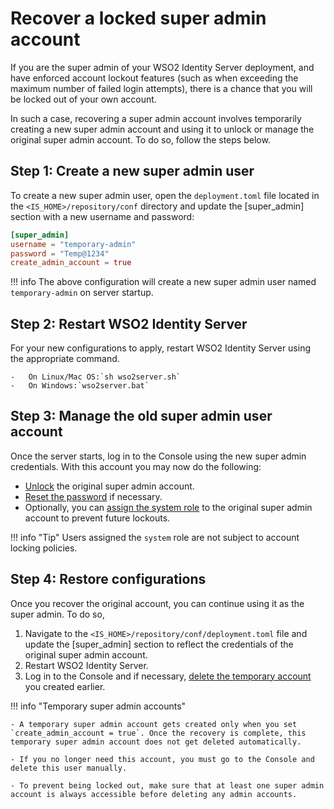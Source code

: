 # Recover a locked super admin account

If you are the super admin of your WSO2 Identity Server deployment, and have enforced account lockout features (such as when exceeding the maximum number of failed login attempts), there is a chance that you will be locked out of your own account.

In such a case, recovering a super admin account involves temporarily creating a new super admin account and using it to unlock or manage the original super admin account. To do so, follow the steps below.

## Step 1: Create a new super admin user

To create a new super admin user, open the `deployment.toml` file located in the `<IS_HOME>/repository/conf` directory and update the [super_admin] section with a new username and password:

```toml
[super_admin]
username = "temporary-admin"
password = "Temp@1234"
create_admin_account = true
```

!!! info
    The above configuration will create a new super admin user named `temporary-admin` on server startup.

## Step 2: Restart WSO2 Identity Server

For your new configurations to apply, restart WSO2 Identity Server using the appropriate command.

    -   On Linux/Mac OS:`sh wso2server.sh`
    -   On Windows:`wso2server.bat`

## Step 3: Manage the old super admin user account

Once the server starts, log in to the Console using the new super admin credentials. With this account you may now do the following:

- [Unlock](https://is.docs.wso2.com/en/6.0.0/guides/identity-lifecycles/lock-account/#unlock-a-user-account) the original super admin account.
- [Reset the password](https://is.docs.wso2.com/en/6.0.0/guides/password-mgt/password-mgt-overview/) if necessary.
- Optionally, you can [assign the system role](https://is.docs.wso2.com/en/6.0.0/apis/scim2-patch-operations/#assign-users) to the original super admin account to prevent future lockouts.

!!! info "Tip"
    Users assigned the `system` role are not subject to account locking policies.


## Step 4: Restore configurations

Once you recover the original account, you can continue using it as the super admin. To do so,

1. Navigate to the `<IS_HOME>/repository/conf/deployment.toml` file and update the [super_admin] section to reflect the credentials of the original super admin account.
2. Restart WSO2 Identity Server.
3. Log in to the Console and if necessary, [delete the temporary account](https://is.docs.wso2.com/en/6.0.0/guides/identity-lifecycles/delete-users/) you created earlier.

!!! info "Temporary super admin accounts"

    - A temporary super admin account gets created only when you set `create_admin_account = true`. Once the recovery is complete, this temporary super admin account does not get deleted automatically.

    - If you no longer need this account, you must go to the Console and delete this user manually.

    - To prevent being locked out, make sure that at least one super admin account is always accessible before deleting any admin accounts.

